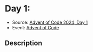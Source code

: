 # Day 1: 

- Source: [Advent of Code 2024, Day 1](https://adventofcode.com/2024/day/1)
- Event: [Advent of Code](https://adventofcode.com/)

## Description

